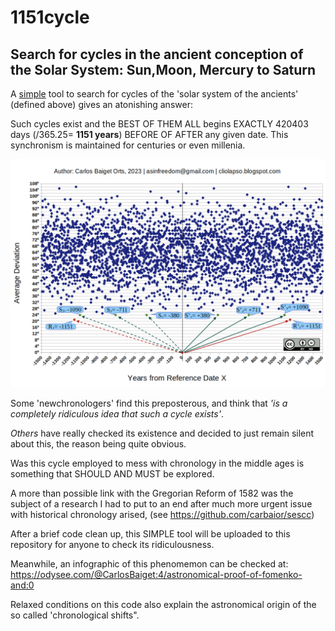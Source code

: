 # 1151cycle

## Search for cycles in the ancient conception of the Solar System: Sun,Moon, Mercury to Saturn

A <ins>simple</ins> tool to search for cycles of the 'solar system of the ancients' (defined above) gives an atonishing answer:

Such cycles exist and the BEST OF THEM ALL begins EXACTLY 420403 days (/365.25= **1151 years**) BEFORE OF AFTER any given date. This synchronism is maintained for centuries or even millenia.

![The 1151 years cycle.](1151_cycle.png)

Some 'newchronologers' find this preposterous, and think that *'is a completely ridiculous idea that such a cycle exists'*.

*Others* have really checked its existence and decided to just remain silent about this, the reason being quite obvious.

Was this cycle employed to mess with chronology in the middle ages is something that SHOULD AND MUST be explored. 

A more than possible link with the Gregorian Reform of 1582 was the subject of a research I had to put to an end after much more urgent issue with historical chronology arised, (see https://github.com/carbaior/sescc)

After a brief code clean up, this SIMPLE tool will be uploaded to this repository for anyone to check its ridiculousness.

Meanwhile, an infographic of this phenomemon can be checked at: https://odysee.com/@CarlosBaiget:4/astronomical-proof-of-fomenko-and:0

Relaxed conditions on this code also explain the astronomical origin of the so called 'chronological shifts".
